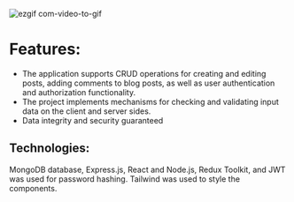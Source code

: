 ![ezgif com-video-to-gif](https://github.com/urbanbboy/mern_blog/assets/102015315/2a0674db-909f-4a64-acdb-d9b0646c429d)

# Features:

* The application supports CRUD operations for creating and editing posts,
adding comments to blog posts, as well as user authentication and authorization functionality.
* The project implements mechanisms for checking and validating input data on the client and server sides.
* Data integrity and security guaranteed

## Technologies: 
MongoDB database, Express.js, React and Node.js, Redux Toolkit, and JWT was used for password
hashing. Tailwind was used to style the components.

